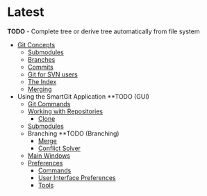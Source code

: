 # Latest

**TODO** - Complete tree or derive tree automatically from file system

- [Git Concepts](Git-Concepts)
  - [Submodules](GitConcepts/Submodules.md)
  - [Branches](Branches)
  - [Commits](Commits)
  - [Git for SVN users](GitConcepts/Git-for-SVN-users.md)
  - [The Index](The-Index)
  - [Merging](GitConcepts/Merging.md)
- Using the SmartGit Application **TODO (GUI)
  -   [Git Commands](Git-Commands)
    - [Working with Repositories](Repository-Related)
      - [Clone](Clone)
    - [Submodules](Submodules)
    - Branching **TODO (Branching)
      - [Merge](Merge)
      - [Conflict Solver](GUI/GitCommands/Branching/Conflict-Solver.md)
  - [Main Windows](Main-Windows)
  - [Preferences](Preferences)
    - [Commands](GUI/Preferences/Commands.md)
    - [User Interface Preferences](GUI/Preferences/User-Interface.md)
    - [Tools](Tools)
